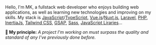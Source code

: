 Hello, I'm MK, a fullstack web developer who enjoys building web applications, as well as learning new technologies and improving on my skills. My stack is [JavaScript](https://www.javascript.com/)/[TypeScript](https://www.typescriptlang.org/), [Vue.js](https://vuejs.org)/[Nuxt.js](https://nuxt.com/), [Laravel](https://laravel.com), [PHP](https://www.php.net/), [InertiaJs](https://inertiajs.com), [Tailwind CSS](https://tailwindcss.com), [GSAP](https://greensock.com/), [Sass](https://sass-lang.com/), [JavaScript Liraries](#)...

**💎 My principle:**
<i>A project I'm working on must surpass the quality and standard of any I've previously done before.</i>
  
